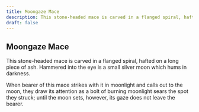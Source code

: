 ```yaml
---
title: Moongaze Mace
description: This stone-headed mace is carved in a flanged spiral, hafted on a long piece of ash. Hammered into the eye is a small silver moon which hums in darkness....
draft: false
---
```


## Moongaze Mace

This stone-headed mace is carved in a flanged spiral, hafted on a long piece of ash. Hammered into the eye is a small silver moon which hums in darkness.

When bearer of this mace strikes with it in moonlight and calls out to the moon, they draw its attention as a bolt of burning moonlight sears the spot they struck; until the moon sets, however, its gaze does not leave the bearer.
